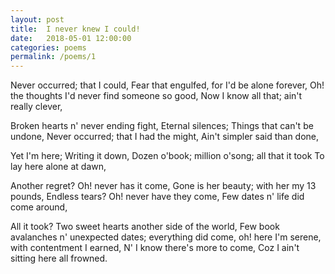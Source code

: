 ```yaml
---
layout: post
title:  I never knew I could!
date:   2018-05-01 12:00:00
categories: poems
permalink: /poems/1
---
```

Never occurred; that I could,
Fear that engulfed, for I'd be alone forever,
Oh! the thoughts I'd never find someone so good,
Now I know all that; ain't really clever,

Broken hearts n' never ending fight,
Eternal silences; Things that can't be undone,
Never occurred; that I had the might,
Ain't simpler said than done,

Yet I'm here; Writing it down,
Dozen o'book; million o'song; all that it took
To lay here alone at dawn,

Another regret? Oh! never has it come,
Gone is her beauty; with her my 13 pounds,
Endless tears? Oh! never have they come,
Few dates n' life did come around,

All it took? Two sweet hearts another side of the world,
Few book avalanches n' unexpected dates; everything did come,
oh! here I'm serene, with contentment I earned,
N' I know there's more to come, Coz I ain't sitting here all frowned.